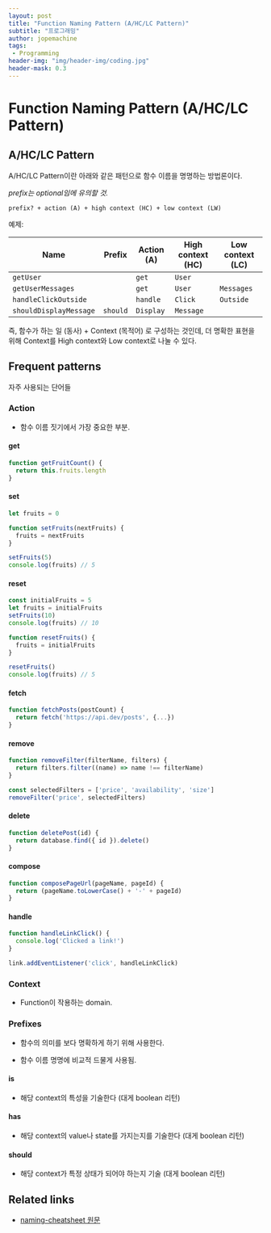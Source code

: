 ```yaml
---
layout: post
title: "Function Naming Pattern (A/HC/LC Pattern)"
subtitle: "프로그래밍"
author: jopemachine
tags: 
 - Programming
header-img: "img/header-img/coding.jpg"
header-mask: 0.3
---
```


# Function Naming Pattern (A/HC/LC Pattern)

## A/HC/LC Pattern

A/HC/LC Pattern이란 아래와 같은 패턴으로 함수 이름을 명명하는 방법론이다.

_prefix는 optional임에 유의할 것._

```
prefix? + action (A) + high context (HC) + low context (LW)
```

예제:

| Name                   | Prefix   | Action (A) | High context (HC) | Low context (LC) |
| ---------------------- | -------- | ---------- | ----------------- | ---------------- |
| `getUser`              |          | `get`      | `User`            |                  |
| `getUserMessages`      |          | `get`      | `User`            | `Messages`       |
| `handleClickOutside`   |          | `handle`   | `Click`           | `Outside`        |
| `shouldDisplayMessage` | `should` | `Display`  | `Message`         |                  |

즉, 함수가 하는 일 (동사) + Context (목적어) 로 구성하는 것인데, 더 명확한 표현을 위해 Context를 High context와 Low context로 나눌 수 있다.

## Frequent patterns

자주 사용되는 단어들

### Action

- 함수 이름 짓기에서 가장 중요한 부분.

#### get

```js
function getFruitCount() {
  return this.fruits.length
}
```

#### set

```js
let fruits = 0

function setFruits(nextFruits) {
  fruits = nextFruits
}

setFruits(5)
console.log(fruits) // 5
```

#### reset

```js
const initialFruits = 5
let fruits = initialFruits
setFruits(10)
console.log(fruits) // 10

function resetFruits() {
  fruits = initialFruits
}

resetFruits()
console.log(fruits) // 5
```

#### fetch

```js
function fetchPosts(postCount) {
  return fetch('https://api.dev/posts', {...})
}
```

#### remove

```js
function removeFilter(filterName, filters) {
  return filters.filter((name) => name !== filterName)
}

const selectedFilters = ['price', 'availability', 'size']
removeFilter('price', selectedFilters)
```

#### delete

```js
function deletePost(id) {
  return database.find({ id }).delete()
}
```

#### compose

```js
function composePageUrl(pageName, pageId) {
  return (pageName.toLowerCase() + '-' + pageId)
}
```

#### handle

```js
function handleLinkClick() {
  console.log('Clicked a link!')
}

link.addEventListener('click', handleLinkClick)
```

### Context

- Function이 작용하는 domain.

### Prefixes

- 함수의 의미를 보다 명확하게 하기 위해 사용한다.

- 함수 이름 명명에 비교적 드물게 사용됨.

#### is

- 해당 context의 특성을 기술한다 (대게 boolean 리턴)

#### has

- 해당 context의 value나 state를 가지는지를 기술한다 (대게 boolean 리턴)

#### should

- 해당 context가 특정 상태가 되어야 하는지 기술 (대게 boolean 리턴)

## Related links

- [naming-cheatsheet 원문](https://github.com/kettanaito/naming-cheatsheet#ahclc-pattern)
